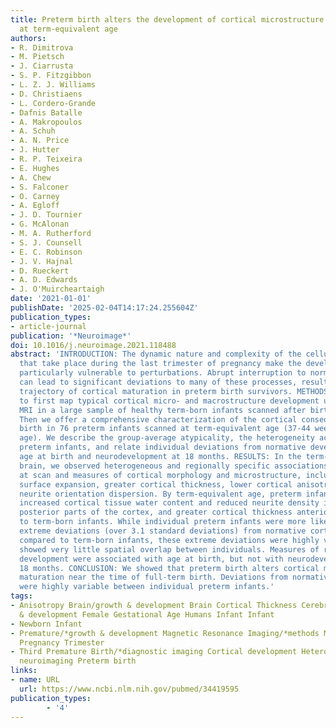 ```yaml
---
title: Preterm birth alters the development of cortical microstructure and morphology
  at term-equivalent age
authors:
- R. Dimitrova
- M. Pietsch
- J. Ciarrusta
- S. P. Fitzgibbon
- L. Z. J. Williams
- D. Christiaens
- L. Cordero-Grande
- Dafnis Batalle
- A. Makropoulos
- A. Schuh
- A. N. Price
- J. Hutter
- R. P. Teixeira
- E. Hughes
- A. Chew
- S. Falconer
- O. Carney
- A. Egloff
- J. D. Tournier
- G. McAlonan
- M. A. Rutherford
- S. J. Counsell
- E. C. Robinson
- J. V. Hajnal
- D. Rueckert
- A. D. Edwards
- J. O'Muircheartaigh
date: '2021-01-01'
publishDate: '2025-02-04T14:17:24.255604Z'
publication_types:
- article-journal
publication: '*Neuroimage*'
doi: 10.1016/j.neuroimage.2021.118488
abstract: 'INTRODUCTION: The dynamic nature and complexity of the cellular events
  that take place during the last trimester of pregnancy make the developing cortex
  particularly vulnerable to perturbations. Abrupt interruption to normal gestation
  can lead to significant deviations to many of these processes, resulting in atypical
  trajectory of cortical maturation in preterm birth survivors. METHODS: We sought
  to first map typical cortical micro- and macrostructure development using invivo
  MRI in a large sample of healthy term-born infants scanned after birth (n = 259).
  Then we offer a comprehensive characterization of the cortical consequences of preterm
  birth in 76 preterm infants scanned at term-equivalent age (37-44 weeks postmenstrual
  age). We describe the group-average atypicality, the heterogeneity across individual
  preterm infants, and relate individual deviations from normative development to
  age at birth and neurodevelopment at 18 months. RESULTS: In the term-born neonatal
  brain, we observed heterogeneous and regionally specific associations between age
  at scan and measures of cortical morphology and microstructure, including rapid
  surface expansion, greater cortical thickness, lower cortical anisotropy and higher
  neurite orientation dispersion. By term-equivalent age, preterm infants had on average
  increased cortical tissue water content and reduced neurite density index in the
  posterior parts of the cortex, and greater cortical thickness anteriorly compared
  to term-born infants. While individual preterm infants were more likely to show
  extreme deviations (over 3.1 standard deviations) from normative cortical maturation
  compared to term-born infants, these extreme deviations were highly variable and
  showed very little spatial overlap between individuals. Measures of regional cortical
  development were associated with age at birth, but not with neurodevelopment at
  18 months. CONCLUSION: We showed that preterm birth alters cortical micro- and macrostructural
  maturation near the time of full-term birth. Deviations from normative development
  were highly variable between individual preterm infants.'
tags:
- Anisotropy Brain/growth & development Brain Cortical Thickness Cerebral Cortex/*growth
  & development Female Gestational Age Humans Infant Infant
- Newborn Infant
- Premature/*growth & development Magnetic Resonance Imaging/*methods Male Pregnancy
  Pregnancy Trimester
- Third Premature Birth/*diagnostic imaging Cortical development Heterogeneity Neonatal
  neuroimaging Preterm birth
links:
- name: URL
  url: https://www.ncbi.nlm.nih.gov/pubmed/34419595
publication_types:
        - '4'    
---
```

